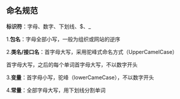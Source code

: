 ## 命名规范

**标识符**：字母、数字、下划线、$、_ 

1.**包名**：字母全部小写，一般为组织或网站的逆序

2.**类名/接口名**：首字母大写，采用驼峰式命名方式（UpperCamelCase）

   首字母大写，之后的每个单词首字母大写，不以数字开头

3.**变量**：首字母小写，驼峰（lowerCameCase），不以数字开头

4.**常量**：全部字母大写，用下划线分割单词

